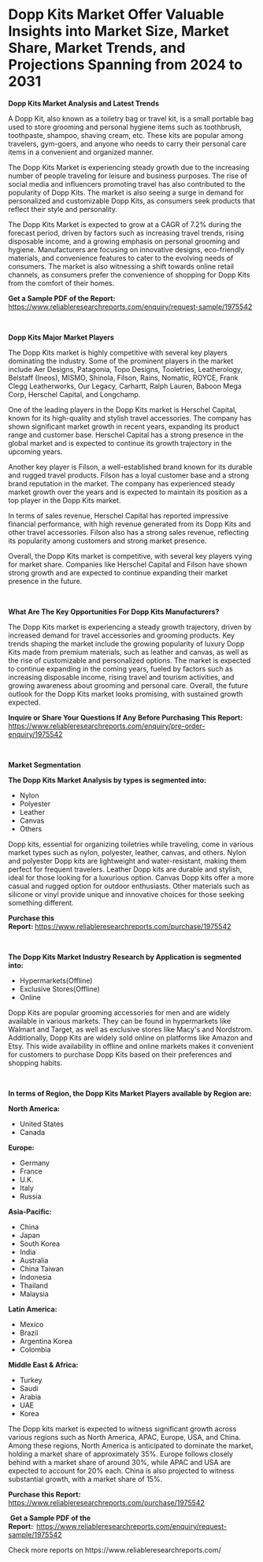<p><h1>Dopp Kits Market Offer Valuable Insights into Market Size, Market Share, Market Trends, and Projections Spanning from 2024 to 2031</h1></p><p><strong>Dopp Kits Market Analysis and Latest Trends</strong></p>
<p><p>A Dopp Kit, also known as a toiletry bag or travel kit, is a small portable bag used to store grooming and personal hygiene items such as toothbrush, toothpaste, shampoo, shaving cream, etc. These kits are popular among travelers, gym-goers, and anyone who needs to carry their personal care items in a convenient and organized manner.</p><p>The Dopp Kits Market is experiencing steady growth due to the increasing number of people traveling for leisure and business purposes. The rise of social media and influencers promoting travel has also contributed to the popularity of Dopp Kits. The market is also seeing a surge in demand for personalized and customizable Dopp Kits, as consumers seek products that reflect their style and personality.</p><p>The Dopp Kits Market is expected to grow at a CAGR of 7.2% during the forecast period, driven by factors such as increasing travel trends, rising disposable income, and a growing emphasis on personal grooming and hygiene. Manufacturers are focusing on innovative designs, eco-friendly materials, and convenience features to cater to the evolving needs of consumers. The market is also witnessing a shift towards online retail channels, as consumers prefer the convenience of shopping for Dopp Kits from the comfort of their homes.</p></p>
<p><strong>Get a Sample PDF of the Report:&nbsp;</strong> <a href="https://www.reliableresearchreports.com/enquiry/request-sample/1975542">https://www.reliableresearchreports.com/enquiry/request-sample/1975542</a></p>
<p>&nbsp;</p>
<p><strong>Dopp Kits Major Market Players</strong></p>
<p><p>The Dopp Kits market is highly competitive with several key players dominating the industry. Some of the prominent players in the market include Aer Designs, Patagonia, Topo Designs, Tooletries, Leatherology, Belstaff (Ineos), MISMO, Shinola, Filson, Rains, Nomatic, ROYCE, Frank Clegg Leatherworks, Our Legacy, Carhartt, Ralph Lauren, Baboon Mega Corp, Herschel Capital, and Longchamp.</p><p>One of the leading players in the Dopp Kits market is Herschel Capital, known for its high-quality and stylish travel accessories. The company has shown significant market growth in recent years, expanding its product range and customer base. Herschel Capital has a strong presence in the global market and is expected to continue its growth trajectory in the upcoming years.</p><p>Another key player is Filson, a well-established brand known for its durable and rugged travel products. Filson has a loyal customer base and a strong brand reputation in the market. The company has experienced steady market growth over the years and is expected to maintain its position as a top player in the Dopp Kits market.</p><p>In terms of sales revenue, Herschel Capital has reported impressive financial performance, with high revenue generated from its Dopp Kits and other travel accessories. Filson also has a strong sales revenue, reflecting its popularity among customers and strong market presence.</p><p>Overall, the Dopp Kits market is competitive, with several key players vying for market share. Companies like Herschel Capital and Filson have shown strong growth and are expected to continue expanding their market presence in the future.</p></p>
<p>&nbsp;</p>
<p><strong>What Are The Key Opportunities For Dopp Kits Manufacturers?</strong></p>
<p><p>The Dopp Kits market is experiencing a steady growth trajectory, driven by increased demand for travel accessories and grooming products. Key trends shaping the market include the growing popularity of luxury Dopp Kits made from premium materials, such as leather and canvas, as well as the rise of customizable and personalized options. The market is expected to continue expanding in the coming years, fueled by factors such as increasing disposable income, rising travel and tourism activities, and growing awareness about grooming and personal care. Overall, the future outlook for the Dopp Kits market looks promising, with sustained growth expected.</p></p>
<p><strong>Inquire or Share Your Questions If Any Before Purchasing This Report:</strong> <a href="https://www.reliableresearchreports.com/enquiry/pre-order-enquiry/1975542">https://www.reliableresearchreports.com/enquiry/pre-order-enquiry/1975542</a></p>
<p>&nbsp;</p>
<p><strong>Market Segmentation</strong></p>
<p><strong>The Dopp Kits Market Analysis by types is segmented into:</strong></p>
<p><ul><li>Nylon</li><li>Polyester</li><li>Leather</li><li>Canvas</li><li>Others</li></ul></p>
<p><p>Dopp kits, essential for organizing toiletries while traveling, come in various market types such as nylon, polyester, leather, canvas, and others. Nylon and polyester Dopp kits are lightweight and water-resistant, making them perfect for frequent travelers. Leather Dopp kits are durable and stylish, ideal for those looking for a luxurious option. Canvas Dopp kits offer a more casual and rugged option for outdoor enthusiasts. Other materials such as silicone or vinyl provide unique and innovative choices for those seeking something different.</p></p>
<p><strong>Purchase this Report:&nbsp;</strong><a href="https://www.reliableresearchreports.com/purchase/1975542">https://www.reliableresearchreports.com/purchase/1975542</a></p>
<p>&nbsp;</p>
<p><strong>The Dopp Kits Market Industry Research by Application is segmented into:</strong></p>
<p><ul><li>Hypermarkets(Offline)</li><li>Exclusive Stores(Offline)</li><li>Online</li></ul></p>
<p><p>Dopp Kits are popular grooming accessories for men and are widely available in various markets. They can be found in hypermarkets like Walmart and Target, as well as exclusive stores like Macy's and Nordstrom. Additionally, Dopp Kits are widely sold online on platforms like Amazon and Etsy. This wide availability in offline and online markets makes it convenient for customers to purchase Dopp Kits based on their preferences and shopping habits.</p></p>
<p>&nbsp;</p>
<p><strong>In terms of Region, the Dopp Kits Market Players available by Region are:</strong></p>
<p>
    <p> <strong> North America: </strong>
        <ul>
            <li>United States</li>
            <li>Canada</li>
        </ul>
        </p> 
    <p> <strong> Europe: </strong>
        <ul>
            <li>Germany</li>
            <li>France</li>
            <li>U.K.</li>
            <li>Italy</li>
            <li>Russia</li>
        </ul>
        </p> 
    <p> <strong> Asia-Pacific: </strong>
        <ul>
            <li>China</li>
            <li>Japan</li>
            <li>South Korea</li>
            <li>India</li>
            <li>Australia</li>
            <li>China Taiwan</li>
            <li>Indonesia</li>
            <li>Thailand</li>
            <li>Malaysia</li>
        </ul>
        </p> 
    <p> <strong> Latin America: </strong>
        <ul>
            <li>Mexico</li>
            <li>Brazil</li>
            <li>Argentina Korea</li>
            <li>Colombia</li>
        </ul>
        </p> 
    <p> <strong> Middle East & Africa: </strong>
        <ul>
            <li>Turkey</li>
            <li>Saudi</li>
            <li>Arabia</li>
            <li>UAE</li>
            <li>Korea</li>
        </ul>
    </p>
    </p>
<p><p>The Dopp kits market is expected to witness significant growth across various regions such as North America, APAC, Europe, USA, and China. Among these regions, North America is anticipated to dominate the market, holding a market share of approximately 35%. Europe follows closely behind with a market share of around 30%, while APAC and USA are expected to account for 20% each. China is also projected to witness substantial growth, with a market share of 15%.</p></p>
<p><strong>Purchase this Report: </strong><a href="https://www.reliableresearchreports.com/purchase/1975542">https://www.reliableresearchreports.com/purchase/1975542</a></p>
<p>&nbsp;<strong>Get a Sample PDF of the Report:&nbsp;&nbsp;</strong><a href="https://www.reliableresearchreports.com/enquiry/request-sample/1975542">https://www.reliableresearchreports.com/enquiry/request-sample/1975542</a></p>
<p><strong></strong></p>
<p>Check more reports on https://www.reliableresearchreports.com/</p>